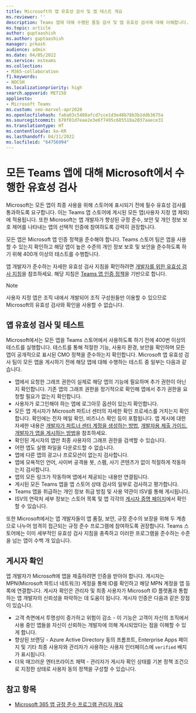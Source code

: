 ```yaml
---
title: Microsoft의 앱 유효성 검사 및 앱 테스트 개요
ms.reviewer: ''
description: Teams 앱에 대해 수행된 품질 검사 및 앱 유효성 검사에 대해 이해합니다.
ms.topic: article
author: guptaashish
ms.author: guptaashish
manager: prkosh
audience: admin
ms.date: 04/05/2022
ms.service: msteams
ms.collection:
- M365-collaboration
f1.keywords:
- NOCSH
ms.localizationpriority: high
search.appverid: MET150
appliesto:
- Microsoft Teams
ms.custom: seo-marvel-apr2020
ms.openlocfilehash: fa6a03c5408afcd7cce1d3e48b78b3b1ddb3675a
ms.sourcegitcommit: b70f01d7eae2e3e6f7495c685518a2037aaece31
ms.translationtype: HT
ms.contentlocale: ko-KR
ms.lasthandoff: 04/11/2022
ms.locfileid: "64756994"
---
```

# <a name="validation-performed-by-microsoft-for-all-teams-apps"></a>모든 Teams 앱에 대해 Microsoft에서 수행한 유효성 검사

Microsoft는 모든 앱이 최종 사용을 위해 스토어에 표시되기 전에 필수 유효성 검사를 통과하도록 요구합니다. 이는 Teams 앱 스토어에 게시된 모든 앱(사용자 지정 앱 제외)에 적용됩니다. 또한 Microsoft는 앱 개발자가 향상된 규정 준수, 보안 및 개인 정보 보호 제어를 나타내는 앱의 선택적 인증에 참여하도록 강력히 권장합니다.

모든 앱은 Microsoft 앱 인증 정책을 준수해야 합니다. Teams 스토어 팀은 앱을 사용할 수 있는지 확인하고 해당 앱이 높은 수준의 개인 정보 보호 및 보안을 준수하도록 하기 위해 400개 이상의 테스트를 수행합니다.

앱 개발자가 준수하는 자세한 유효성 검사 지침을 확인하려면 [개발자를 위한 유효성 검사 지침](/microsoftteams/platform/concepts/deploy-and-publish/appsource/prepare/teams-store-validation-guidelines)을 참조하세요. 해당 지침은 [Teams 앱 인증 정책](/legal/marketplace/certification-policies#1140-teams)을 기반으로 합니다.

> [!NOTE]
> 사용자 지정 앱은 조직 내에서 개발되어 조직 구성원들만 이용할 수 있으므로 Microsoft의 유효성 검사와 확인을 사용할 수 없습니다.

## <a name="app-validation-and-testing"></a>앱 유효성 검사 및 테스트

Microsoft에서는 모든 앱을 Teams 스토어에서 사용하도록 하기 전에 400번 이상의 테스트를 실행합니다. 테스트를 통해 적절한 기능, 사용자 환경, 보안을 확인하며 모든 앱이 공개적으로 표시된 CMO 정책을 준수하는지 확인합니다. Microsoft 앱 유효성 검사 팀이 모든 앱을 게시하기 전에 해당 앱에 대해 수행하는 테스트 중 일부는 다음과 같습니다.

* 앱에서 요청한 그래프 권한이 실제로 해당 앱의 기능에 필요하며 추가 권한이 아닌지 확인합니다. 기존 앱의 그래프 권한을 정기적으로 확인해 앱에서 추가 권한을 요청할 필요가 없는지 확인합니다.
* 사용자가 로그인해야 하는 앱에 로그아웃 옵션이 있는지 확인합니다.
* 모든 앱 게시자가 Microsoft 파트너 센터의 자세한 확인 프로세스를 거치는지 확인합니다. 확인에는 전자 메일 확인, 비즈니스 확인 등이 포함됩니다. 앱 게시에 대한 자세한 내용은 [개발자가 파트너 센터 계정을 생성하는 방법](/microsoftteams/platform/concepts/deploy-and-publish/appsource/prepare/create-partner-center-dev-account), [개발자용 제출 가이드](/office/dev/store/add-in-submission-guide), [개발자가 앱을 게시하는 방법](https://aka.ms/PublishToTeamsStore)을 참조하세요.
* 확인된 게시자의 앱만 최종 사용자의 그래프 권한을 검색할 수 있습니다.
* 어떤 앱도 실행 파일을 다운로드할 수 없습니다.
* 앱에 다른 앱의 광고나 프로모션이 없는지 검사합니다.
* 앱에 모욕적인 언어, 사이버 공격용 봇, 스팸, 사기 콘텐츠가 없이 적절하게 작동하는지 검사합니다.
* 앱의 모든 링크가 작동하며 앱에서 제공되는 내용만 연결됩니다.
* 게시된 모든 Teams 앱을 앱 스토어 상태 검사의 일부로 검사하고 평가합니다.
* Teams 앱을 취급하는 개인 정보 취급 방침 및 사용 약관이 ISV를 통해 게시됩니다.
* ISV의 연락처 세부 정보는 스토어 목록 및 앱 각각의 [게시자 증명 페이지](/microsoft-365-app-certification/teams/teams-apps)에서 확인할 수 있습니다.

또한 Microsoft에서는 앱 개발자들이 앱 품질, 보안, 규정 준수의 보장을 위해 두 계층으로 나누어 엄격히 접근되는 규정 준수 프로그램에 참여하도록 권장합니다. Teams 스토어에는 이미 세부적인 유효성 검사 지침을 충족하고 이러한 프로그램을 준수하는 수준을 넘는 앱이 수백 개 있습니다.

## <a name="publisher-verification"></a>게시자 확인

앱 개발자가 Microsoft에 앱을 제출하려면 인증을 받아야 합니다. 게시자는 MPN(Microsoft 파트너 네트워크) 계정을 통해 ID를 확인하고 해당 MPN 계정을 앱 등록에 연결합니다. 게시자 확인은 관리자 및 최종 사용자가 Microsoft ID 플랫폼과 통합하는 앱 개발자의 신뢰성을 파악하는 데 도움이 됩니다. 게시자 인증은 다음과 같은 장점이 있습니다.

* 고객 측면에서 투명성이 증가하고 위험이 감소 - 이 기능은 고객이 자신의 조직에서 사용 중인 앱들을 자신이 신뢰하는 개발자에 의해 게시되었다는 점을 이해할 수 있게 합니다.
* 향상된 브랜딩 - Azure Active Directory 동의 프롬프트, Enterprise Apps 페이지 및 기타 최종 사용자와 관리자가 사용하는 사용자 인터페이스에 `verified` 배지가 표시됩니다.
* 더욱 매끄러운 엔터프라이즈 채택 - 관리자가 게시자 확인 상태를 기본 정책 조건으로 지정한 상태로 사용자 동의 정책을 구성할 수 있습니다.

## <a name="see-also"></a>참고 항목

* [Microsoft 365 앱 규정 준수 프로그램 관리자 개요](overview-of-app-certification.md)
